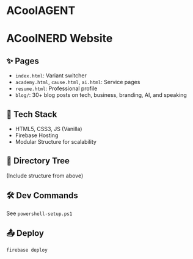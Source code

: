 # ACoolAGENT
# ACoolNERD Website

## ✨ Pages
- `index.html`: Variant switcher
- `academy.html`, `cause.html`, `ai.html`: Service pages
- `resume.html`: Professional profile
- `blog/`: 30+ blog posts on tech, business, branding, AI, and speaking

## 🔧 Tech Stack
- HTML5, CSS3, JS (Vanilla)
- Firebase Hosting
- Modular Structure for scalability

## 📂 Directory Tree
(Include structure from above)

## 🛠 Dev Commands
See `powershell-setup.ps1`

## 📤 Deploy
```bash
firebase deploy
